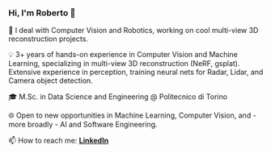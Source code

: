 <!--
**robertofranceschi/robertofranceschi** is a ✨ _special_ ✨ repository because its `README.md` (this file) appears on your GitHub profile.

Here are some ideas to get you started:

- 🔭 I’m currently working on ...
- 🌱 I’m currently learning ...
- 👯 I’m looking to collaborate on ...
- 🤔 I’m looking for help with ...
- 💬 Ask me about ...
- 📫 How to reach me: ...
- 😄 Pronouns: ...
- ⚡ Fun fact: ...


👨🏻‍💻 Learning about RL 🤖 [dpmd](https://deepmind.com/learning-resources/reinforcement-learning-series-2021)

-->
### Hi, I'm Roberto 👋

🚀 I deal with Computer Vision and Robotics, working on cool multi-view 3D reconstruction projects.

💡 3+ years of hands-on experience in Computer Vision and Machine Learning, specializing in multi-view 3D reconstruction (NeRF, gsplat). Extensive experience in perception, training neural nets for Radar, Lidar, and Camera object detection.

🎓 M.Sc. in Data Science and Engineering @ Politecnico di Torino

🌐 Open to new opportunities in Machine Learning, Computer Vision, and - more broadly - AI and Software Engineering.

📫 How to reach me: [**LinkedIn**](https://www.linkedin.com/in/roberto-franceschi/)
